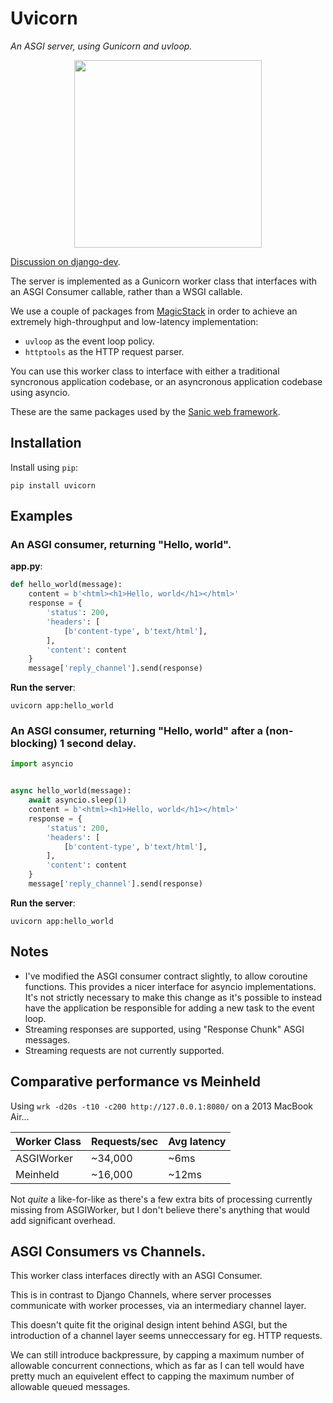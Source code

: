 # Uvicorn

*An ASGI server, using Gunicorn and uvloop.*

<p align="center">
  <img width="300" height="300" src="https://raw.githubusercontent.com/tomchristie/uvicorn/master/docs/uvicorn.png">
</p>

[Discussion on django-dev](https://groups.google.com/forum/#!topic/django-developers/_314PGl3Ao0).

The server is implemented as a Gunicorn worker class that interfaces with an
ASGI Consumer callable, rather than a WSGI callable.

We use a couple of packages from [MagicStack](https://github.com/MagicStack/) in
order to achieve an extremely high-throughput and low-latency implementation:

* `uvloop` as the event loop policy.
* `httptools` as the HTTP request parser.

You can use this worker class to interface with either a traditional syncronous
application codebase, or an asyncronous application codebase using asyncio.

These are the same packages used by the [Sanic web framework](https://github.com/channelcat/sanic).

## Installation

Install using `pip`:

    pip install uvicorn

## Examples

### An ASGI consumer, returning "Hello, world".

**app.py**:

```python
def hello_world(message):
    content = b'<html><h1>Hello, world</h1></html>'
    response = {
        'status': 200,
        'headers': [
            [b'content-type', b'text/html'],
        ],
        'content': content
    }
    message['reply_channel'].send(response)
```

**Run the server**:

```shell
uvicorn app:hello_world
```

### An ASGI consumer, returning "Hello, world" after a (non-blocking) 1 second delay.

```python
import asyncio


async hello_world(message):
    await asyncio.sleep(1)
    content = b'<html><h1>Hello, world</h1></html>'
    response = {
        'status': 200,
        'headers': [
            [b'content-type', b'text/html'],
        ],
        'content': content
    }
    message['reply_channel'].send(response)
```

**Run the server**:

```shell
uvicorn app:hello_world
```

## Notes

* I've modified the ASGI consumer contract slightly, to allow coroutine functions.
This provides a nicer interface for asyncio implementations. It's not strictly
necessary to make this change as it's possible to instead have the application
be responsible for adding a new task to the event loop.
* Streaming responses are supported, using "Response Chunk" ASGI messages.
* Streaming requests are not currently supported.

## Comparative performance vs Meinheld

Using `wrk -d20s -t10 -c200 http://127.0.0.1:8080/` on a 2013 MacBook Air...

Worker Class | Requests/sec | Avg latency
-------------|--------------|------------
ASGIWorker   |      ~34,000 |        ~6ms
Meinheld     |      ~16,000 |       ~12ms

Not *quite* a like-for-like as there's a few extra bits of processing currently
missing from ASGIWorker, but I don't believe there's anything that would add
significant overhead.

## ASGI Consumers vs Channels.

This worker class interfaces directly with an ASGI Consumer.

This is in contrast to Django Channels, where server processes communicate
with worker processes, via an intermediary channel layer.

This doesn't quite fit the original design intent behind ASGI, but the
introduction of a channel layer seems unneccessary for eg. HTTP requests.

We can still introduce backpressure, by capping a maximum number of allowable
concurrent connections, which as far as I can tell would have pretty much
an equivelent effect to capping the maximum number of allowable queued messages.
